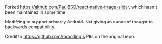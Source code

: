 Forked https://github.com/PaulBGD/react-native-image-slider, which hasn't been maintained in some time.

Modifying to support primarily Android. Not giving an ounce of thought to backwards compatibility.

Credit to https://github.com/mrooding's PRs on the original repo. 
